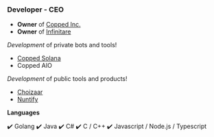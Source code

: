 ### Developer - CEO
- **Owner** of [Copped Inc.](https://github.com/copped-inc)
- **Owner** of [Infinitare](https://github.com/infinitare)



_Development_ of private bots and tools!
- [Copped Solana](https://twitter.com/coppedsolana)
- Copped AIO

_Development_ of public tools and products!
- [Choizaar](https://choizaar.com)
- [Nuntify](https://nuntify.com)

__Languages__

✔️ Golang
✔️ Java
✔️ C#
✔️ C / C++
✔️ Javascript / Node.js / Typescript
